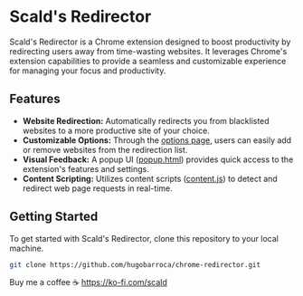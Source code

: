# Scald's Redirector

Scald's Redirector is a Chrome extension designed to boost productivity by redirecting users away from time-wasting websites. It leverages Chrome's extension capabilities to provide a seamless and customizable experience for managing your focus and productivity.

## Features

- **Website Redirection:** Automatically redirects you from blacklisted websites to a more productive site of your choice.
- **Customizable Options:** Through the [options page](options/options.html), users can easily add or remove websites from the redirection list.
- **Visual Feedback:** A popup UI ([popup.html](popup/popup.html)) provides quick access to the extension's features and settings.
- **Content Scripting:** Utilizes content scripts ([content.js](scripts/content.js)) to detect and redirect web page requests in real-time.

## Getting Started

To get started with Scald's Redirector, clone this repository to your local machine.

```sh
git clone https://github.com/hugobarroca/chrome-redirector.git
```

Buy me a coffee ☕ https://ko-fi.com/scald
